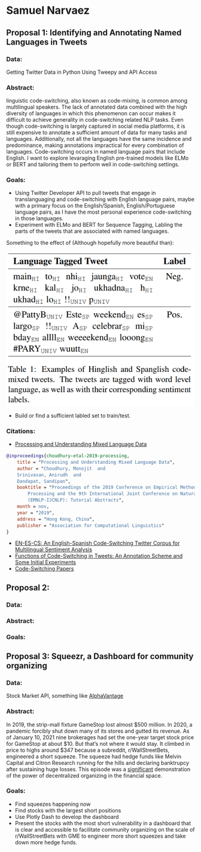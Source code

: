 # Samuel Narvaez

## Proposal 1: Identifying and Annotating Named Languages in Tweets
### Data: 
Getting Twitter Data in Python Using Tweepy and API Access
### Abstract:

linguistic code-switching, also known as code-mixing, is common among multilingual speakers. The lack of annotated data combined with the high diversity of languages in which this phenomenon can occur makes it difficult to achieve generality in code-switching related NLP tasks. Even though code-switching is largely captured in social media platforms, it is still expensive to annotate a sufficient amount of data for many tasks and languages. Additionally, not all the languages have the same incidence and predominance, making annotations impractical for every combination of languages. Code-switching occurs in named language pairs that include English. I want to explore levaraging English pre-trained models like ELMo or BERT and tailoring them to perform well in code-switching settings. 

### Goals:
* Using Twitter Developer API to pull tweets that engage in translanguaging and code-switching with English language pairs, maybe with a primary focus on the English/Spanish, English/Portuguese language pairs, as I have the most personal experience code-switching in those languages. 
* Experiment with ELMo and BERT for Sequence Tagging, Labling the parts of the tweets that are associated with named languages. 

Something to the effect of (Although hopefully more beautiful than):


![](media/sentimix_table.png)
* Build or find a sufficient labled set to train/test. 

### Citations:
* [Processing and Understanding Mixed Language Data](https://genius1237.github.io/emnlp19_tut/)
```bibtex
@inproceedings{choudhury-etal-2019-processing,
    title = "Processing and Understanding Mixed Language Data",
    author = "Choudhury, Monojit  and
    Srinivasan, Anirudh  and
    Dandapat, Sandipan",
    booktitle = "Proceedings of the 2019 Conference on Empirical Methods in Natural Language
        Processing and the 9th International Joint Conference on Natural Language Processing
        (EMNLP-IJCNLP): Tutorial Abstracts",
    month = nov,
    year = "2019",
    address = "Hong Kong, China",
    publisher = "Association for Computational Linguistics"
}
```
* [EN-ES-CS: An English-Spanish Code-Switching Twitter Corpus for Multilingual Sentiment Analysis](https://www.aclweb.org/anthology/L16-1655.pdf)
* [Functions of Code-Switching in Tweets: An Annotation Scheme and Some Initial Experiments](https://www.aclweb.org/anthology/L16-1260.pdf)
* [Code-Switching Papers](https://github.com/gentaiscool/code-switching-papers)
## Proposal 2:
### Data:
### Abstract:
### Goals:

## Proposal 3: Squeezr, a Dashboard for community organizing
### Data: 
Stock Market API, something like [AlphaVantage](https://www.alphavantage.co)
### Abstract:
In 2019, the strip-mall fixture GameStop lost almost $500 million. In 2020, a pandemic forcibly shut down many of its stores and gutted its revenue. As of January 10, 2021 nine brokerages had set the one-year target stock price for GameStop at about $10. But that’s not where it would stay. It climbed in price to highs around $347 because a subreddit, r/WallStreetBets, engineered a short squeeze. The squeeze had hedge funds like Melvin Capital and Citron Research running for the hills and declaring banktrupcy after sustaining huge losses. This episode was a [significant](https://www.reddit.com/r/wallstreetbets/comments/l7bpf5/30_seconds_from_triggering_market_nuclear_bomb/) demonstration of the power of decentralized organizing in the financial space. 
### Goals:
* Find squeezes happening now
* Find stocks with the largest short positions
* Use Plotly Dash to develop the dashboard
* Present the stocks with the most short vulnerability in a dashboard that is clear and accessible to facilitate community organizing on the scale of r/WallStreetBets with GME to engineer more short squeezes and take down more hedge funds.
